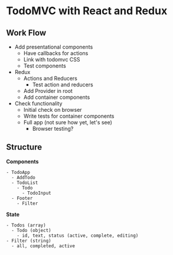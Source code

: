 # TodoMVC with React and Redux


## Work Flow
  - Add presentational components
    - Have callbacks for actions
    - Link with todomvc CSS
    - Test components
  - Redux
    - Actions and Reducers
      - Test action and reducers
    - Add Provider in root
    - Add container components
  - Check functionality
    - Initial check on browser
    - Write tests for container components
    - Full app (not sure how yet, let's see)
      - Browser testing?

## Structure

**Components**

    - TodoApp
      - AddTodo
      - TodoList
        - Todo
          - TodoInput
      - Footer
        - Filter

**State**

    - Todos (array)
      - Todo (object)
        - id, text, status (active, complete, editing)
    - Filter (string)
      - all, completed, active
